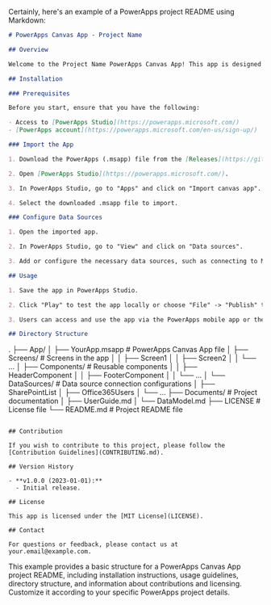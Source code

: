 Certainly, here's an example of a PowerApps project README using Markdown:

```markdown
# PowerApps Canvas App - Project Name

## Overview

Welcome to the Project Name PowerApps Canvas App! This app is designed to [briefly describe the purpose or functionality of the app].

## Installation

### Prerequisites

Before you start, ensure that you have the following:

- Access to [PowerApps Studio](https://powerapps.microsoft.com/)
- [PowerApps account](https://powerapps.microsoft.com/en-us/sign-up/)

### Import the App

1. Download the PowerApps (.msapp) file from the [Releases](https://github.com/your-username/your-repo/releases) section.

2. Open [PowerApps Studio](https://powerapps.microsoft.com/).

3. In PowerApps Studio, go to "Apps" and click on "Import canvas app".

4. Select the downloaded .msapp file to import.

### Configure Data Sources

1. Open the imported app.

2. In PowerApps Studio, go to "View" and click on "Data sources".

3. Add or configure the necessary data sources, such as connecting to Microsoft 365 data, SharePoint lists, or other data sources.

## Usage

1. Save the app in PowerApps Studio.

2. Click "Play" to test the app locally or choose "File" -> "Publish" to publish the app to the PowerApps service.

3. Users can access and use the app via the PowerApps mobile app or the PowerApps web interface.

## Directory Structure

```
.
├── App/
│   ├── YourApp.msapp        # PowerApps Canvas App file
│   ├── Screens/             # Screens in the app
│   │   ├── Screen1
│   │   ├── Screen2
│   │   └── ...
│   ├── Components/          # Reusable components
│   │   ├── HeaderComponent
│   │   ├── FooterComponent
│   │   └── ...
│   └── DataSources/         # Data source connection configurations
│       ├── SharePointList
│       ├── Office365Users
│       └── ...
├── Documents/               # Project documentation
│   ├── UserGuide.md
│   └── DataModel.md
├── LICENSE                   # License file
└── README.md                 # Project README file
```

## Contribution

If you wish to contribute to this project, please follow the [Contribution Guidelines](CONTRIBUTING.md).

## Version History

- **v1.0.0 (2023-01-01):**
  - Initial release.

## License

This app is licensed under the [MIT License](LICENSE).

## Contact

For questions or feedback, please contact us at your.email@example.com.
```

This example provides a basic structure for a PowerApps Canvas App project README, including installation instructions, usage guidelines, directory structure, and information about contributions and licensing. Customize it according to your specific PowerApps project details.

